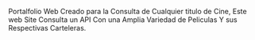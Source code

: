 Portalfolio Web Creado para la Consulta de Cualquier titulo de Cine, Este web Site Consulta un API Con una Amplia Variedad de Peliculas Y sus Respectivas Carteleras.
